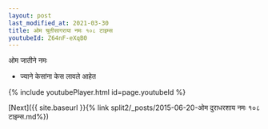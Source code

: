 ```yaml
---
layout: post
last_modified_at: 2021-03-30
title: ओम श्रुतीसागराया नमः १०८ टाइम्स
youtubeId: Z64nF-eXqB0
---
```

 
 
 ओम जातीने नमः  
 
 -  ज्याने केसांना केस लावले आहेत 
 
  
 
  
 
 
 
 
 
 


{% include youtubePlayer.html id=page.youtubeId %}
 
[Next]({{ site.baseurl }}{% link  split2/_posts/2015-06-20-ओम दुराधरशाय नमः १०८ टाइम्स.md%})
 
